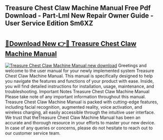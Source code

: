 ## Treasure Chest Claw Machine Manual Free Pdf Download - Part-Lml New Repair Owner Guide - User Service Edition Sm6XZ

# <h2><a href="http://bc7776.oget.top/?id=Treasure+Chest+Claw+Machine+Manual">🔗Download New 👉🔴 Treasure Chest Claw Machine Manual</a></h2>

[![Treasure Chest Claw Machine Manual new download](https://i.imgur.com/5g1atiW.png)](http://bc7776.oget.top/?id=Treasure+Chest+Claw+Machine+Manual)
Greetings and welcome to the user manual for your newly implemented system Treasure Chest Claw Machine Manual. This manual is specifically designed to help you navigate the features and functions of your product with ease. Inside, you will find detailed instructions for installation, usage, maintenance, and troubleshooting. Important Notes Treasure Chest Claw Machine Manual Please take note of any important information throughout this manual. Treasure Chest Claw Machine Manual is packed with cutting-edge features, including facial recognition, augmented reality, voice activation, and wireless charging, all easily accessible through the intuitive user interface. We trust that theTreasure Chest Claw Machine Manual has been an accurate and thorough resource in your efforts to master your new device. In case of any queries or concerns, please do not hesitate to reach out to our customer service team.
